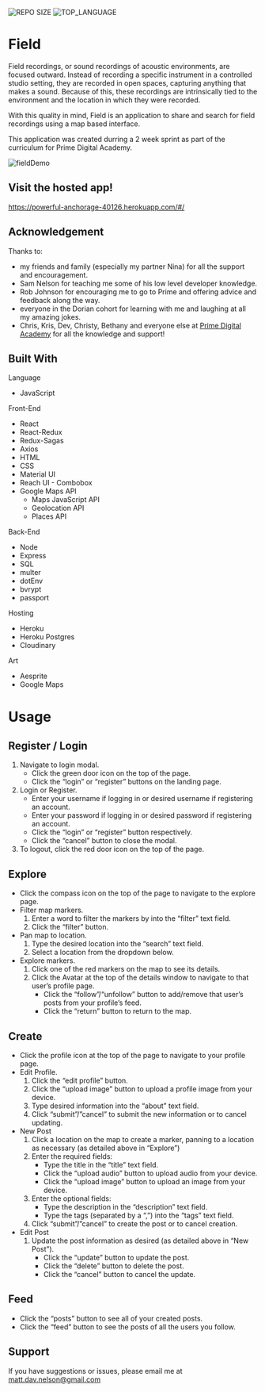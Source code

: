 ![REPO SIZE](https://img.shields.io/github/repo-size/scottbromander/the_marketplace.svg?style=flat-square)
![TOP_LANGUAGE](https://img.shields.io/github/languages/top/scottbromander/the_marketplace.svg?style=flat-square)

Field
======
Field recordings, or sound recordings of acoustic environments, are focused outward. Instead of recording a specific instrument in a controlled studio setting, they are recorded in open spaces, capturing anything that makes a sound. Because of this, these recordings are intrinsically tied to the environment and the location in which they were recorded.

With this quality in mind, Field is an application to share and search for field recordings using a map based interface.

This application was created durring a 2 week sprint as part of the curriculum for Prime Digital Academy.

![fieldDemo](https://user-images.githubusercontent.com/98720000/181917474-8850a8e5-8779-4ab8-90fa-63e5778adbd9.gif)

Visit the hosted app!
------
https://powerful-anchorage-40126.herokuapp.com/#/

## Acknowledgement
Thanks to: 
- my friends and family (especially my partner Nina) for all the support and encouragement.  
- Sam Nelson for teaching me some of his low level developer knowledge.
- Rob Johnson for encouraging me to go to Prime and offering advice and feedback along the way.
- everyone in the Dorian cohort for learning with me and laughing at all my amazing jokes.
- Chris, Kris, Dev, Christy, Bethany and everyone else at [Prime Digital Academy](www.primeacademy.io) for all the knowledge and support!

## Built With
Language
- JavaScript

Front-End
- React
- React-Redux
- Redux-Sagas
- Axios
- HTML
- CSS
- Material UI
- Reach UI - Combobox
- Google Maps API
    - Maps JavaScript API
    - Geolocation API
    - Places API

Back-End
- Node
- Express
- SQL
- multer
- dotEnv
- bvrypt
- passport

Hosting
- Heroku
- Heroku Postgres
- Cloudinary

Art
- Aesprite
- Google Maps


Usage
======
Register / Login
------
1. Navigate to login modal.
    - Click the green door icon on the top of the page.
    - Click the “login” or “register” buttons on the landing page.
2. Login or Register.
    - Enter your username if logging in or desired username if registering an account.
    - Enter your password if logging in or desired password if registering an account.
    - Click the “login” or “register” button respectively.
    - Click the “cancel” button to close the modal.
3. To logout, click the red door icon on the top of the page.

Explore
------
- Click the compass icon on the top of the page to navigate to the explore page.
- Filter map markers.
    1. Enter a word to filter the markers by into the “filter” text field.
    2. Click the “filter” button.
- Pan map to location.
    1. Type the desired location into the “search” text field.
    2. Select a location from the dropdown below.
- Explore markers.
    1. Click one of the red markers on the map to see its details.
    2. Click the Avatar at the top of the details window to navigate to that user’s profile page.
        - Click the “follow”/“unfollow” button to add/remove that user’s posts from your profile’s feed.
        - Click the “return” button to return to the map.
        
Create
------
- Click the profile icon at the top of the page to navigate to your profile page.
- Edit Profile.
    1. Click the “edit profile” button.
    2. Click the “upload image” button to upload a profile image from your device.
    3. Type desired information into the “about” text field.
    4. Click “submit”/”cancel” to submit the new information or to cancel updating.
- New Post
    1. Click a location on the map to create a marker, panning to a location as necessary (as detailed above in “Explore”)
    2. Enter the required fields:
        - Type the title in the “title” text field.
        - Click the “upload audio” button to upload audio from your device.
        - Click the “upload image” button to upload an image from your device.
    3. Enter the optional fields:
        - Type the description in the “description” text field.
        - Type the tags (separated by a “,”) into the “tags” text field.
    4. Click “submit”/”cancel” to create the post or to cancel creation.
- Edit Post
    1. Update the post information as desired (as detailed above in “New Post”).
        - Click the “update” button to update the post.
        - Click the “delete” button to delete the post.
        - Click the “cancel” button to cancel the update.
        
Feed
------
- Click the “posts” button to see all of your created posts.
- Click the “feed” button to see the posts of all the users you follow.

## Support
If you have suggestions or issues, please email me at matt.dav.nelson@gmail.com


